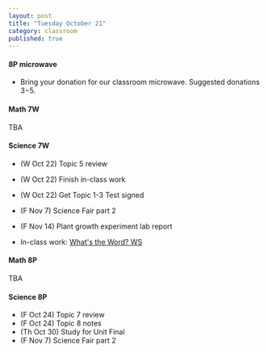 ```yaml
---
layout: post
title: "Tuesday October 21"
category: classroom
published: true
---
```


#### 8P microwave
* Bring your donation for our classroom microwave. Suggested donations $3-$5.

#### Math 7W
TBA

#### Science 7W
* (W Oct 22) Topic 5 review
* (W Oct 22) Finish in-class work
* (W Oct 22) Get Topic 1-3 Test signed
* (F Nov 7) Science Fair part 2
* (F Nov 14) Plant growth experiment lab report

* In-class work: [What's the Word? WS](https://www.dropbox.com/s/vhvt9ij33bqg2ag/What%27s%20the%20Word.pdf?dl=0)

#### Math 8P
TBA

#### Science 8P
* (F Oct 24) Topic 7 review
* (F Oct 24) Topic 8 notes
* (Th Oct 30) Study for Unit Final
* (F Nov 7) Science Fair part 2

